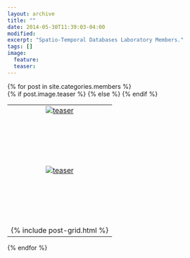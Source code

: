 ```yaml
---
layout: archive
title: ""
date: 2014-05-30T11:39:03-04:00
modified:
excerpt: "Spatio-Temporal Databases Laboratory Members."
tags: []
image: 
  feature:
  teaser: 
---
```


<div class="tiles">
{% for post in site.categories.members %}
	<div class="tile">
		<table>
				{% if post.image.teaser %}
				<tr>
				<td align="center">
					<a href="{{ site.url }}{{ post.url }}">
					<div style="height: 130px; width: 200px; overflow: hidden;"><img src="{{ site.url }}/images/{{ post.image.teaser }}" alt="teaser" itemprop="image"></div>
					</a>
				</td>
				</tr>
				{% else %}
				<tr>
				<td align="center">
					<a href="{{ site.url }}{{ post.url }}">
						<div style="height: 130px; width: 200px; overflow: hidden;"><img src="{{ site.url }}/images/{{ site.teaser }}" alt="teaser" itemprop="image"></div>
					</a>
				</td>
				</tr>
				{% endif %}
				<tr><td align="center">{% include post-grid.html %}</td></tr>
		</table>
	</div>
{% endfor %}
</div><!-- /.tiles -->